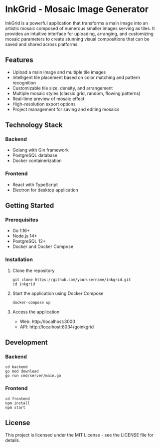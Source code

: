 # InkGrid - Mosaic Image Generator

InkGrid is a powerful application that transforms a main image into an artistic mosaic composed of numerous smaller images serving as tiles. It provides an intuitive interface for uploading, arranging, and customizing mosaic parameters to create stunning visual compositions that can be saved and shared across platforms.

## Features

- Upload a main image and multiple tile images
- Intelligent tile placement based on color matching and pattern recognition
- Customizable tile size, density, and arrangement
- Multiple mosaic styles (classic grid, random, flowing patterns)
- Real-time preview of mosaic effect
- High-resolution export options
- Project management for saving and editing mosaics

## Technology Stack

### Backend
- Golang with Gin framework
- PostgreSQL database
- Docker containerization

### Frontend
- React with TypeScript
- Electron for desktop application

## Getting Started

### Prerequisites
- Go 1.16+
- Node.js 14+
- PostgreSQL 12+
- Docker and Docker Compose

### Installation

1. Clone the repository
   ```
   git clone https://github.com/yourusername/inkgrid.git
   cd inkgrid
   ```

2. Start the application using Docker Compose
   ```
   docker-compose up
   ```

3. Access the application
   - Web: http://localhost:3000
   - API: http://localhost:8034/goinkgrid

## Development

### Backend
```
cd backend
go mod download
go run cmd/server/main.go
```

### Frontend
```
cd frontend
npm install
npm start
```

## License

This project is licensed under the MIT License - see the LICENSE file for details.